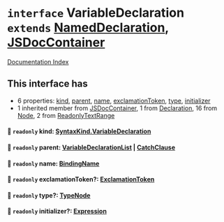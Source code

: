 # `interface` VariableDeclaration `extends` [NamedDeclaration](../interface.NamedDeclaration/README.md), [JSDocContainer](../interface.JSDocContainer/README.md)

[Documentation Index](../README.md)

## This interface has

- 6 properties:
[kind](#-readonly-kind-syntaxkindvariabledeclaration),
[parent](#-readonly-parent-variabledeclarationlist--catchclause),
[name](#-readonly-name-bindingname),
[exclamationToken](#-readonly-exclamationtoken-exclamationtoken),
[type](#-readonly-type-typenode),
[initializer](#-readonly-initializer-expression)
- 1 inherited member from [JSDocContainer](../interface.JSDocContainer/README.md), 1 from [Declaration](../interface.Declaration/README.md), 16 from [Node](../interface.Node/README.md), 2 from [ReadonlyTextRange](../interface.ReadonlyTextRange/README.md)


#### 📄 `readonly` kind: [SyntaxKind.VariableDeclaration](../enum.SyntaxKind/README.md#variabledeclaration--260)



#### 📄 `readonly` parent: [VariableDeclarationList](../interface.VariableDeclarationList/README.md) | [CatchClause](../interface.CatchClause/README.md)



#### 📄 `readonly` name: [BindingName](../type.BindingName/README.md)



#### 📄 `readonly` exclamationToken?: [ExclamationToken](../type.ExclamationToken/README.md)



#### 📄 `readonly` type?: [TypeNode](../interface.TypeNode/README.md)



#### 📄 `readonly` initializer?: [Expression](../interface.Expression/README.md)



